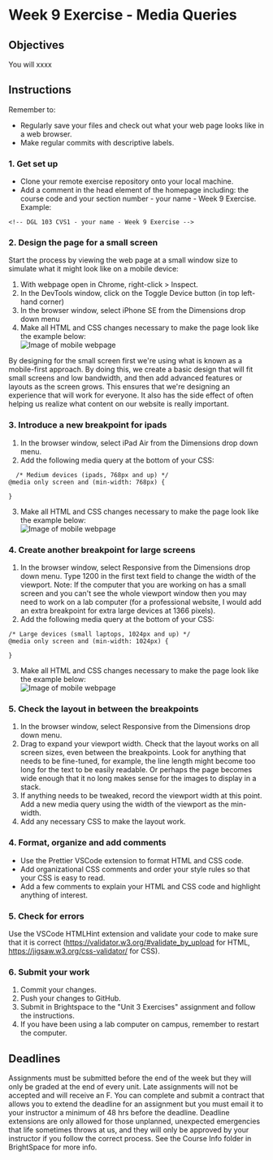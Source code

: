 # Week 9 Exercise - Media Queries

## Objectives
You will xxxx

## Instructions
Remember to:
* Regularly save your files and check out what your web page looks like in a web browser.
* Make regular commits with descriptive labels.
### 1. Get set up
* Clone your remote exercise repository onto your local machine.
* Add a comment in the head element of the homepage including: the course code and your section number - your name - Week 9 Exercise. Example:
```
<!-- DGL 103 CVS1 - your name - Week 9 Exercise -->
```
### 2. Design the page for a small screen
Start the process by viewing the web page at a small window size to simulate what it might look like on a mobile device: 
  1. With webpage open in Chrome, right-click > Inspect. 
  2. In the DevTools window, click on the Toggle Device button (in top left-hand corner)
  3. In the browser window, select iPhone SE from the Dimensions drop down menu
  4. Make all HTML and CSS changes necessary to make the page look like the example below:<br>
  ![Image of mobile webpage](images/mobile.png)

By designing for the small screen first we're using what is known as a mobile-first approach. By doing this, we create a basic design that will fit small screens and low bandwidth, and then add advanced features or layouts as the screen grows. This ensures that we're designing an experience that will work for everyone. It also has the side effect of often helping us realize what content on our website is really important.

### 3. Introduce a new breakpoint for ipads
  1. In the browser window, select iPad Air from the Dimensions drop down menu.
  2. Add the following media query at the bottom of your CSS:
```
  /* Medium devices (ipads, 768px and up) */
@media only screen and (min-width: 768px) {

}
```
  3. Make all HTML and CSS changes necessary to make the page look like the example below:<br>
  ![Image of mobile webpage](images/iPad.png)

### 4. Create another breakpoint for large screens
  1. In the browser window, select Responsive from the Dimensions drop down menu. Type 1200 in the first text field to change the width of the viewport.
  Note: If the computer that you are working on has a small screen and you can't see the whole viewport window then you may need to work on a lab computer (for a professional website, I would add an extra breakpoint for extra large devices at 1366 pixels).
  2. Add the following media query at the bottom of your CSS:
```
/* Large devices (small laptops, 1024px and up) */
@media only screen and (min-width: 1024px) {

}
```
  3. Make all HTML and CSS changes necessary to make the page look like the example below:<br>
  ![Image of mobile webpage](images/laptop.png)

### 5. Check the layout in between the breakpoints
  1. In the browser window, select Responsive from the Dimensions drop down menu.
  2. Drag to expand your viewport width. Check that the layout works on all screen sizes, even between the breakpoints. Look for anything that needs to be fine-tuned, for example, the line length might become too long for the text to be easily readable. Or perhaps the page becomes wide enough that it no long makes sense for the images to display in a stack.
  3. If anything needs to be tweaked, record the viewport width at this point. Add a new media query using the width of the viewport as the min-width.
  4. Add any necessary CSS to make the layout work.


### 4. Format, organize and add comments 
* Use the Prettier VSCode extension to format HTML and CSS code.
* Add organizational CSS comments and order your style rules so that your CSS is easy to read.
* Add a few comments to explain your HTML and CSS code and highlight anything of interest.

### 5. Check for errors
Use the VSCode HTMLHint extension and validate your code to make sure that it is correct (https://validator.w3.org/#validate_by_upload for HTML, https://jigsaw.w3.org/css-validator/ for CSS).

### 6. Submit your work
1. Commit your changes.
2. Push your changes to GitHub. 
3. Submit in Brightspace to the "Unit 3 Exercises" assignment and follow the instructions. 
4. If you have been using a lab computer on campus, remember to restart the computer.

## Deadlines
Assignments must be submitted before the end of the week but they will only be graded at the end of every unit. Late assignments will not be accepted and will receive an F. You can complete and submit a contract that allows you to extend the deadline for an assignment but you must email it to your instructor a minimum of 48 hrs before the deadline. Deadline extensions are only allowed for those unplanned, unexpected emergencies that life sometimes throws at us, and they will only be approved by your instructor if you follow the correct process. See the Course Info folder in BrightSpace for more info.
